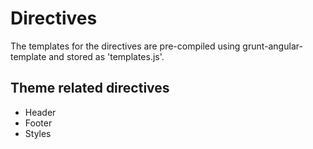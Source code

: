 # Directives

The templates for the directives are pre-compiled using grunt-angular-template and stored as 'templates.js'.

## Theme related directives

* Header
* Footer
* Styles